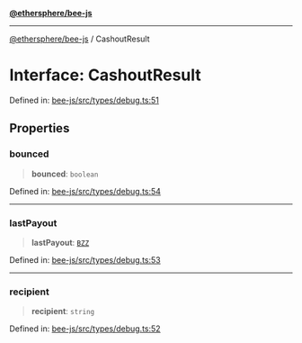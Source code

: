 [**@ethersphere/bee-js**](../Overview.md)

***

[@ethersphere/bee-js](../Overview.md) / CashoutResult

# Interface: CashoutResult

Defined in: [bee-js/src/types/debug.ts:51](https://github.com/ethersphere/bee-js/blob/3abbe2b1b264d6b586511a56e93badb2236bd09d/src/types/debug.ts#L51)

## Properties

### bounced

> **bounced**: `boolean`

Defined in: [bee-js/src/types/debug.ts:54](https://github.com/ethersphere/bee-js/blob/3abbe2b1b264d6b586511a56e93badb2236bd09d/src/types/debug.ts#L54)

***

### lastPayout

> **lastPayout**: [`BZZ`](../classes/BZZ.md)

Defined in: [bee-js/src/types/debug.ts:53](https://github.com/ethersphere/bee-js/blob/3abbe2b1b264d6b586511a56e93badb2236bd09d/src/types/debug.ts#L53)

***

### recipient

> **recipient**: `string`

Defined in: [bee-js/src/types/debug.ts:52](https://github.com/ethersphere/bee-js/blob/3abbe2b1b264d6b586511a56e93badb2236bd09d/src/types/debug.ts#L52)
